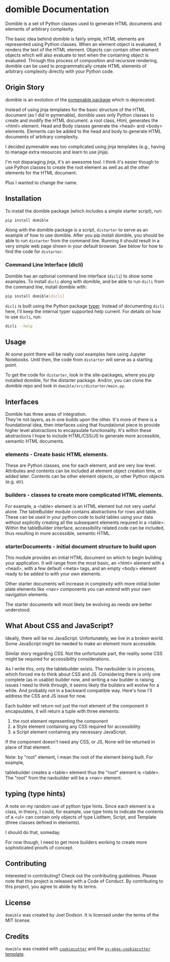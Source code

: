 # domible Documentation

Domible is a set of Python classes used to generate HTML documents and elements of arbitrary complexity.

The basic idea behind domible is fairly simple, HTML elements are represented using Python classes.
When an element object is evaluated, it renders the text of the HTML element.
Objects can contain other element objects which will also evaluate to text when the containing object is evaluated.
Through this process of composition and recursive rendering,
domible can be used to programmatically create HTML elements
of arbitrary complexity directly with your Python code.

## Origin Story

domible is an evolution of the
[pymenable package](https://pypi.org/project/pymenable/)
which is deprecated.

Instead of using jinja templates for the basic structure of the HTML document (as I did in pymenable),
domible uses only Python classes to create and modify the HTML document.
a root class, Html, generates the &lt;html> element.
Head and Body classes generate the &lt;head> and &lt;body> elements.
Elements can be added to the head and body to generate HTML documents of arbitrary complexity.

I decided pymenable was too complicated using jinja templates
(e.g., having to manage extra resources and learn to use jinja).

I'm not disparaging jinja, it's an awesome tool.
I think it's easier though to use Python classes to create the root element as well as all the other elements for the HTML document.

Plus I wanted to change the name.

## Installation

To install the domible package (which includes a simple starter script), run:

```bash
pip install domible
```

Along with the domible package is a script, `distarter` to serve as an example of how to use domible.  After you pip install domible, you should be able to run `distarter` from the command line.  Running it should result in a very simple web page shown in your default browser.  See below for how to find the code for `distarter`.

### Command Line Interface (dicli)

Domible has an optional command line interface (`dicli`) to show some examples.  To install `dicli` along with domible, and be able to run `dicli` from the command line, install domible with:

``` bash
pip install domible[dicli] 
```

`dicli` is built using the Python package
[typer](https://typer.tiangolo.com).
Instead of documenting `dicli` here, I'll keep the internal typer supported help current.
For details on how to use `dicli`, run:

``` bash
dicli --help
```

## Usage

At some point there will be really cool examples here using Jupyter Notebooks.  Until then, the code from `distarter` will serve as a starting point.

To get the code for `distarter`, look in the site-packages, where you pip installed domible, for the distarter package.
And/or, you can clone the domible repo and look in `domible/src/distarter/main.py`.

## Interfaces

Domible has three areas of integration.  
They're not layers, as in one builds upon the other.
It's more of there is a foundational idea,
then interfaces using that foundational piece to provide higher level abstractions to encapsulate functionality.
It's within these abstractions I hope to include HTML/CSS/JS to generate more accessible, semantic HTML documents.

### elements - Create basic HTML elements.

These are Python classes, one for each element, and are very low level.
Attributes and contents can be included at element object creation time, or added later.
Contents can be other element objects, or other Python objects (e.g. str).

### builders - classes to create more complicated HTML elements.

For example, a &lt;table> element is an HTML element but not very useful alone.
The tableBuilder module contains abstractions for rows and table.
These can be used in your python code to build tables using your data
without explicitly creating all the subsequent elements required in a &lt;table>.
Within the tableBuilder 
interface, accessibility related code can be included,
thus resulting in more accessible, semantic HTML.

### starterDocuments - initial document structure to build upon

This module provides an initial HTML document on which to begin building your application.
It will range from the most basic, an &lt;html> element with a 
&lt;head>, with a few default &lt;meta> tags,
and an empty &lt;body> element ready to be added to with your own elements.

Other starter documents will increase in complexity with more initial boiler plate elements
like &lt;nav> components you can extend with your own navigation elements.

The starter documents will most likely be evolving as needs are better understood.

## What About CSS and JavaScript?

Ideally, there will be no JavaScript.
Unfortunately, we live in a broken world.
Some JavaScript might be needed to make an element more accessible.

Similar story regarding CSS.
Not the unfortunate part, the reality some CSS might be required for accessibility considerations.

As I write this, only the tablebuilder exists.
The navbuilder is in process, which forced me to think about CSS and JS.
Considering there is only one complete (as in usable) builder now,
and writing a nav builder is raising issues I need to think through,
it seems likely the builders will evolve for a while.
And probably not in a backward compatible way.
Here's how I'll address the CSS and JS issue for now.

Each builder will return not just the root element of the component it encapsulates,
it will return a tuple with three elements:

1. the root element representing the component
1. a Style element containing any CSS required for accessibility
1. a Script element containing any necessary JavaScript.

If the component doesn't need any CSS, or JS,
None will be returned in place of that element.

Note: by "root" element, I mean the root of the element being built.
For example, 

tablebuilder creates a &lt;table> element
thus the "root" element is &lt;table>.
The "root" from the 
navbuilder will be a &lt;nav> element.

## typing (type hints)
A note on my random use of python type hints.
Since each element is a class, in theory, I could, for example,
use type hints to indicate the contents of a &lt;ul> can contain only 
objects of type ListItem, Script, and Template (three classes defined in elements).

I should do that, someday.

For now though, I need to get more builders working to 
create more sophisticated proofs of concept.

## Contributing

Interested in contributing? Check out the contributing guidelines. Please note that this project is released with a Code of Conduct. By contributing to this project, you agree to abide by its terms.

## License

`domible` was created by Joel Dodson. It is licensed under the terms of the MIT license.

## Credits

`domible` was created with
[`cookiecutter`](https://cookiecutter.readthedocs.io/en/latest/)
and the
[`py-pkgs-cookiecutter` template](https://github.com/py-pkgs/py-pkgs-cookiecutter).

